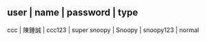 user   | name   | password  | type
----------------------------------
ccc    | 陳鍾誠 | ccc123    | super
snoopy | Snoopy | snoopy123 | normal
